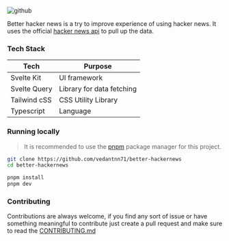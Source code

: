 ![github](https://user-images.githubusercontent.com/70624701/197326161-26b1791f-b6dc-4788-b14b-0f40c3084470.svg)

Better hacker news is a try to improve experience of using hacker news. It uses the official [hacker news api](//github.com/HackerNews/API) to pull up the data.

### Tech Stack
| Tech | Purpose |
| ------------- | ------------- |
| Svelte Kit | UI framework |
| Svelte Query | Library for data fetching |
| Tailwind cSS | CSS Utility Library |
| Typescript |  Language

### Running locally
> It is recommended to use the [pnpm](//pnpm.io) package manager for this project.
```bash
git clone https://github.com/vedantnn71/better-hackernews 
cd better-hackernews

pnpm install
pnpm dev
```

### Contributing
Contributions are always welcome, if you find any sort of issue or have something meaningful to contribute just create a pull request and make sure to read the [CONTRIBUTING.md](./CONTRIBUTING.md)

